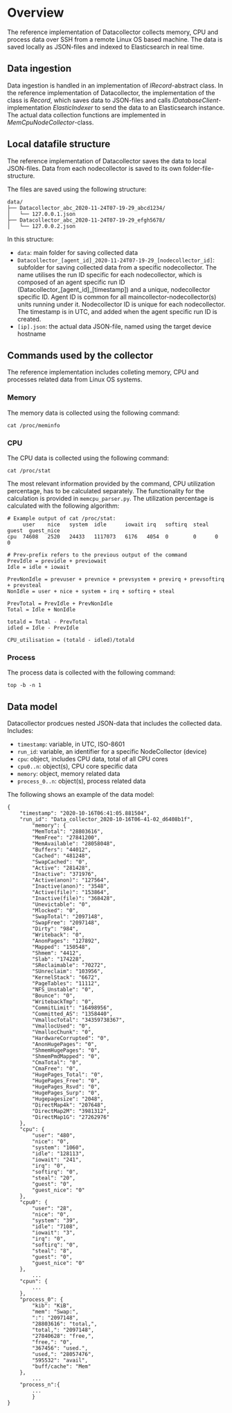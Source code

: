 # Overview

The reference implementation of Datacollector collects memory, CPU and process data over SSH from a remote Linux OS
based machine. The data is saved locally as JSON-files and indexed to Elasticsearch in real time.

## Data ingestion

Data ingestion is handled in an implementation of *IRecord*-abstract class. In the reference implementation of
Datacollector, the implementation of the class is *Record*, which saves data to JSON-files and calls 
*IDatabaseClient*-implementation *ElasticIndexer* to send the data to an Elasticsearch instance. The actual data 
collection functions are implemented in *MemCpuNodeCollector*-class.

## Local datafile structure

The reference implementation of Datacollector saves the data to local JSON-files. Data from each nodecollector is saved 
to its own folder-file-structure. 

The files are saved using the following structure:
```
data/
├── Datacollector_abc_2020-11-24T07-19-29_abcd1234/
│   └── 127.0.0.1.json
├── Datacollector_abc_2020-11-24T07-19-29_efgh5678/
│   └── 127.0.0.2.json
```
In this structure:
- ``data``: main folder for saving collected data
- ``Datacollector_[agent_id]_2020-11-24T07-19-29_[nodecollector_id]``: subfolder for saving collected data from 
  a specific 
  nodecollector. The name utilises the run ID specific for each nodecollector, which is composed of an agent specific 
  run ID (Datacollector_[agent_id]_[timestamp]) and a unique, nodecollector specific ID. Agent ID is common for all 
  maincollector-nodecollector(s) units running under it. Nodecollector ID is unique for each nodecollector. 
  The timestamp is in UTC, and added when the agent specific run ID is created.
- ``[ip].json``: the actual data JSON-file, named using the target device hostname
## Commands used by the collector

The reference implementation includes colleting memory, CPU and processes related data from Linux OS systems.

### Memory

The memory data is collected using the following command:

```
cat /proc/meminfo
```

### CPU

The CPU data is collected using the following command:

```
cat /proc/stat
```

The most relevant information provided by the command, CPU utilization percentage, has to be calculated separately. 
The functionality for the calculation is provided in ``memcpu_parser.py``. The utilization percentage is calculated with
the following algorithm:
```
# Example output of cat /proc/stat:
     user    nice   system  idle      iowait irq   softirq  steal  guest  guest_nice
cpu  74608   2520   24433   1117073   6176   4054  0        0      0      0

# Prev-prefix refers to the previous output of the command
PrevIdle = previdle + previowait
Idle = idle + iowait

PrevNonIdle = prevuser + prevnice + prevsystem + previrq + prevsoftirq + prevsteal
NonIdle = user + nice + system + irq + softirq + steal

PrevTotal = PrevIdle + PrevNonIdle
Total = Idle + NonIdle

totald = Total - PrevTotal
idled = Idle - PrevIdle

CPU_utilisation = (totald - idled)/totald
```

### Process

The process data is collected with the following command:
```
top -b -n 1
```

## Data model

Datacollector prodcues nested JSON-data that includes the collected data.
Includes:
- ``timestamp``: variable, in UTC,  ISO-8601
- ``run_id``: variable, an identifier for a specific NodeCollector (device)
- ``cpu``: object, includes CPU data, total of all CPU cores
- ``cpu0..n``: object(s), CPU core specific data
- ``memory``: object, memory related data
- ``process_0..n``: object(s), process related data

The following shows an example of the data model:
```
{
	"timestamp": "2020-10-16T06:41:05.881504",
	"run_id": "Data_collector_2020-10-16T06-41-02_d6408b1f",
        "memory": {
		"MemTotal": "28803616",
		"MemFree": "27841200",
		"MemAvailable": "28058048",
		"Buffers": "44012",
		"Cached": "481248",
		"SwapCached": "0",
		"Active": "281428",
		"Inactive": "371976",
		"Active(anon)": "127564",
		"Inactive(anon)": "3548",
		"Active(file)": "153864",
		"Inactive(file)": "368428",
		"Unevictable": "0",
		"Mlocked": "0",
		"SwapTotal": "2097148",
		"SwapFree": "2097148",
		"Dirty": "984",
		"Writeback": "0",
		"AnonPages": "127892",
		"Mapped": "150548",
		"Shmem": "4412",
		"Slab": "174228",
		"SReclaimable": "70272",
		"SUnreclaim": "103956",
		"KernelStack": "6672",
		"PageTables": "11112",
		"NFS_Unstable": "0",
		"Bounce": "0",
		"WritebackTmp": "0",
		"CommitLimit": "16498956",
		"Committed_AS": "1358440",
		"VmallocTotal": "34359738367",
		"VmallocUsed": "0",
		"VmallocChunk": "0",
		"HardwareCorrupted": "0",
		"AnonHugePages": "0",
		"ShmemHugePages": "0",
		"ShmemPmdMapped": "0",
		"CmaTotal": "0",
		"CmaFree": "0",
		"HugePages_Total": "0",
		"HugePages_Free": "0",
		"HugePages_Rsvd": "0",
		"HugePages_Surp": "0",
		"Hugepagesize": "2048",
		"DirectMap4k": "207648",
		"DirectMap2M": "3981312",
		"DirectMap1G": "27262976"
	},
	"cpu": {
		"user": "480",
		"nice": "0",
		"system": "1060",
		"idle": "128113",
		"iowait": "241",
		"irq": "0",
		"softirq": "0",
		"steal": "20",
		"guest": "0",
		"guest_nice": "0"
	},
	"cpu0": {
		"user": "28",
		"nice": "0",
		"system": "39",
		"idle": "7108",
		"iowait": "3",
		"irq": "0",
		"softirq": "0",
		"steal": "8",
		"guest": "0",
		"guest_nice": "0"
	},
        ...
	"cpun": {
		...
	},
	"process_0": {
		"kib": "KiB",
		"mem": "Swap:",
		":": "2097148",
		"28803616": "total,",
		"total,": "2097148",
		"27840628": "free,",
		"free,": "0",
		"367456": "used.",
		"used,": "28057476",
		"595532": "avail",
		"buff/cache": "Mem"
	},
        ...
	"process_n":{
        ...
        }
}
``` 